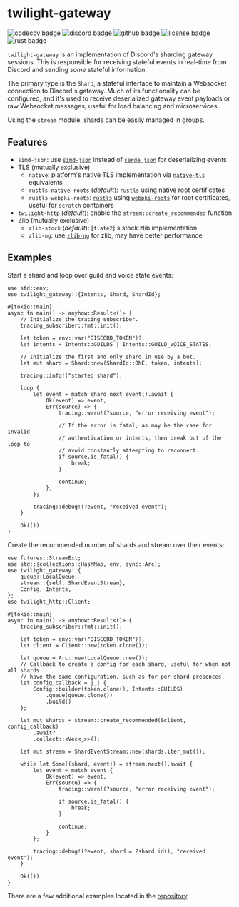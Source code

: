 # twilight-gateway

[![codecov badge][]][codecov link] [![discord badge][]][discord link] [![github badge][]][github link] [![license badge][]][license link] ![rust badge]

`twilight-gateway` is an implementation of Discord's sharding gateway sessions.
This is responsible for receiving stateful events in real-time from Discord
and sending *some* stateful information.

The primary type is the `Shard`, a stateful interface to maintain a Websocket
connection to Discord's gateway. Much of its functionality can be configured, and
it's used to receive deserialized gateway event payloads or raw Websocket
messages, useful for load balancing and microservices.

Using the `stream` module, shards can be easily managed in groups.

## Features

* `simd-json`: use [`simd-json`] instead of [`serde_json`] for deserializing
  events
* TLS (mutually exclusive)
  * `native`: platform's native TLS implementation via [`native-tls`]
    equivalents
  * `rustls-native-roots` (*default*): [`rustls`] using native root certificates
  * `rustls-webpki-roots`: [`rustls`] using [`webpki-roots`] for root
    certificates, useful for `scratch` containers
* `twilight-http` (*default*): enable the `stream::create_recommended` function
* Zlib (mutually exclusive)
  * `zlib-stock` (*default*): [`flate2`]'s stock zlib implementation
  * `zlib-ng`: use [`zlib-ng`] for zlib, may have better performance

## Examples

Start a shard and loop over guild and voice state events:

```rust,no_run
use std::env;
use twilight_gateway::{Intents, Shard, ShardId};

#[tokio::main]
async fn main() -> anyhow::Result<()> {
    // Initialize the tracing subscriber.
    tracing_subscriber::fmt::init();

    let token = env::var("DISCORD_TOKEN")?;
    let intents = Intents::GUILDS | Intents::GUILD_VOICE_STATES;

    // Initialize the first and only shard in use by a bot.
    let mut shard = Shard::new(ShardId::ONE, token, intents);

    tracing::info!("started shard");

    loop {
        let event = match shard.next_event().await {
            Ok(event) => event,
            Err(source) => {
                tracing::warn!(?source, "error receiving event");

                // If the error is fatal, as may be the case for invalid
                // authentication or intents, then break out of the loop to
                // avoid constantly attempting to reconnect.
                if source.is_fatal() {
                    break;
                }

                continue;
            },
        };

        tracing::debug!(?event, "received event");
    }

    Ok(())
}
```

Create the recommended number of shards and stream over their events:

```rust,no_run
use futures::StreamExt;
use std::{collections::HashMap, env, sync::Arc};
use twilight_gateway::{
    queue::LocalQueue,
    stream::{self, ShardEventStream},
    Config, Intents,
};
use twilight_http::Client;

#[tokio::main]
async fn main() -> anyhow::Result<()> {
    tracing_subscriber::fmt::init();

    let token = env::var("DISCORD_TOKEN")?;
    let client = Client::new(token.clone());

    let queue = Arc::new(LocalQueue::new());
    // Callback to create a config for each shard, useful for when not all shards
    // have the same configuration, such as for per-shard presences.
    let config_callback = |_| {
        Config::builder(token.clone(), Intents::GUILDS)
            .queue(queue.clone())
            .build()
    };

    let mut shards = stream::create_recommended(&client, config_callback)
        .await?
        .collect::<Vec<_>>();

    let mut stream = ShardEventStream::new(shards.iter_mut());

    while let Some((shard, event)) = stream.next().await {
        let event = match event {
            Ok(event) => event,
            Err(source) => {
                tracing::warn!(?source, "error receiving event");

                if source.is_fatal() {
                    break;
                }

                continue;
            }
        };

        tracing::debug!(?event, shard = ?shard.id(), "received event");
    }

    Ok(())
}
```

There are a few additional examples located in the
[repository][github examples link].

[`native-tls`]: https://crates.io/crates/native-tls
[`rustls`]: https://crates.io/crates/rustls
[`rustls-native-certs`]: https://crates.io/crates/rustls-native-certs
[`serde_json`]: https://crates.io/crates/serde_json
[`simd-json`]: https://crates.io/crates/simd-json
[`tokio-tungstenite`]: https://crates.io/crates/tokio-tungstenite
[`twilight-http`]: https://twilight-rs.github.io/twilight/twilight_http/index.html
[`webpki-roots`]: https://crates.io/crates/webpki-roots
[`zlib-ng`]: https://github.com/zlib-ng/zlib-ng
[codecov badge]: https://img.shields.io/codecov/c/gh/twilight-rs/twilight?logo=codecov&style=for-the-badge&token=E9ERLJL0L2
[codecov link]: https://app.codecov.io/gh/twilight-rs/twilight/
[discord badge]: https://img.shields.io/discord/745809834183753828?color=%237289DA&label=discord%20server&logo=discord&style=for-the-badge
[discord link]: https://discord.gg/7jj8n7D
[docs:discord:sharding]: https://discord.com/developers/docs/topics/gateway#sharding
[github badge]: https://img.shields.io/badge/github-twilight-6f42c1.svg?style=for-the-badge&logo=github
[github examples link]: https://github.com/twilight-rs/twilight/tree/main/examples
[github link]: https://github.com/twilight-rs/twilight
[license badge]: https://img.shields.io/badge/license-ISC-blue.svg?style=for-the-badge&logo=pastebin
[license link]: https://github.com/twilight-rs/twilight/blob/main/LICENSE.md
[rust badge]: https://img.shields.io/badge/rust-1.64+-93450a.svg?style=for-the-badge&logo=rust
